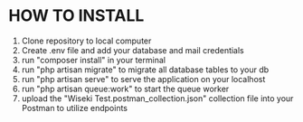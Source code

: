 # HOW TO INSTALL
1. Clone repository to local computer
2. Create .env file and add your database and mail credentials
3. run "composer install" in your terminal 
4. run "php artisan migrate" to migrate all database tables to your db
5. run "php artisan serve" to serve the application on your localhost
6. run "php artisan queue:work" to start the queue worker
7. upload the "Wiseki Test.postman_collection.json" collection file into your Postman to utilize endpoints

